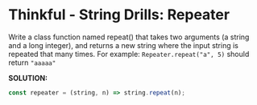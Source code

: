 # Thinkful - String Drills: Repeater
Write a class function named repeat() that takes two arguments (a string and a long integer), and returns a new string 
where the input string is repeated that many times. For example:
`Repeater.repeat("a", 5)` should return `"aaaaa"`

**SOLUTION:**
```js
const repeater = (string, n) => string.repeat(n);
```


